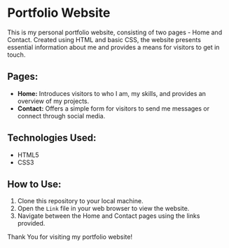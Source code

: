 # Portfolio Website

This is my personal portfolio website, consisting of two pages - Home and Contact. Created using HTML and basic CSS, the website presents essential information about me and provides a means for visitors to get in touch.

## Pages:

- **Home:** Introduces visitors to who I am, my skills, and provides an overview of my projects.
- **Contact:** Offers a simple form for visitors to send me messages or connect through social media.

## Technologies Used:

- HTML5
- CSS3

## How to Use:

1. Clone this repository to your local machine.
2. Open the `Link` file in your web browser to view the website.
3. Navigate between the Home and Contact pages using the links provided.


Thank You for visiting my portfolio website!
